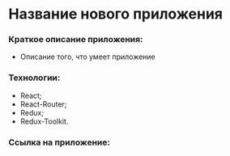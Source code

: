 # **Название нового приложения**

### Краткое описание приложения:

- Описание того, что умеет приложение

### Технологии:

- React;
- React-Router;
- Redux;
- Redux-Toolkit.

### Ссылка на приложение:

